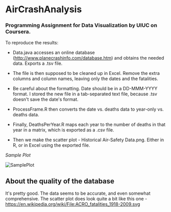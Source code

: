 # AirCrashAnalysis

### Programming Assignment for Data Visualization by UIUC on Coursera. 

To reproduce the results:

* Data.java accesses an online database (http://www.planecrashinfo.com/database.htm) and obtains the needed data. Exports a .tsv file. 

* The file is then supposed to be cleaned up in Excel. Remove the extra columns and column names, leaving only the dates and the fatalities. 

* Be careful about the formatting. Date should be in a DD-MMM-YYYY format. I stored the new file in a tab-separated text file, because .tsv doesn't save the date's format.

* ProcessFrame.R then converts the date vs. deaths data to year-only vs. deaths data. 

* Finally, DeathsPerYear.R maps each year to the number of deaths in that year in a matrix, which is exported as a .csv file.

* Then we make the scatter plot - Historical Air-Safety Data.png. Either in R, or in Excel using the exported file.

*Sample Plot*

![SamplePlot](https://github.com/TusharRakheja/DataVisualization/blob/master/Air%20Crash%20Analysis/Sample%20Plot.png)

## About the quality of the database

It's pretty good. The data seems to be accurate, and even somewhat comprehensive. The scatter plot does look quite a bit like this one - https://en.wikipedia.org/wiki/File:ACRO_fatalities_1918-2009.svg